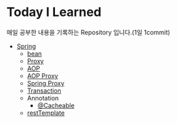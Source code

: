 # Today I Learned

매일 공부한 내용을 기록하는 Repository 입니다.(1일 1commit)

* [Spring](spring/README.md)
	* [bean](spring/2019-01-21-bean.md)
	* [Proxy](spring/2019-01-20-proxy.md)
	* [AOP](spring/2019-01-13-aop.md)
	* [AOP Proxy](spring/2019-01-20-aop-proxy.md)
	* [Spring Proxy](spring/2019-01-20-spring-proxy.md)
	* [Transaction](spring/2019-01-13-transaction.md)
	* Annotation
	  * [@Cacheable](spring/2019-06-10-cache-annotation.md)
	* [restTemplate](spring/2020-03-12-restTemplate.md)

